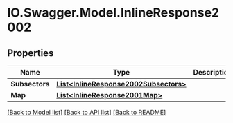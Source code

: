 # IO.Swagger.Model.InlineResponse2002
## Properties

Name | Type | Description | Notes
------------ | ------------- | ------------- | -------------
**Subsectors** | [**List&lt;InlineResponse2002Subsectors&gt;**](InlineResponse2002Subsectors.md) |  | [optional] 
**Map** | [**List&lt;InlineResponse2001Map&gt;**](InlineResponse2001Map.md) |  | [optional] 

[[Back to Model list]](../README.md#documentation-for-models) [[Back to API list]](../README.md#documentation-for-api-endpoints) [[Back to README]](../README.md)

